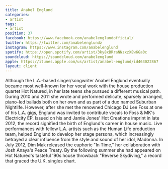 ```yaml
---
title: Anabel Englund
categories:
- artist
tags:
- artist
position: 37
facebook: https://www.facebook.com/anabelenglundofficial/
twitter: https://twitter.com/anabelenglundz
instagram: https://www.instagram.com/anabelenglund
spotify: https://open.spotify.com/artist/3ky8xBRraNNzxzXEw6Ga0c
soundcloud: https://soundcloud.com/anabelenglund
apple: https://itunes.apple.com/us/artist/anabel-englund/id463022867
layout: client
---
```


Although the L.A.-based singer/songwriter Anabel Englund eventually became most well-known for her vocal work with the house production quartet Hot Natured, in her late teens she pursued a different musical path. During 2010 and 2011 she wrote and performed delicate, sparsely arranged, piano-led ballads both on her own and as part of a duo named Suburban Nightlife. However, after she met the renowned Chicago DJ Lee Foss at one of his L.A. gigs, Englund was invited to contribute vocals to Foss & MK's Electricity EP. Issued on his and Jamie Jones' Hot Creations imprint in late 2012, the record signified the birth of Englund's career in house music. Live performances with fellow L.A. artists such as the Human Life production team, helped Englund to develop her stage persona, which increasingly betrayed a clear influence from the style and sound of her idol, Madonna. In July 2012, Dim Mak released the euphoric "In Time," her collaboration with Josh Anaya's Peace Treaty. By the following summer she had appeared on Hot Natured's tasteful '90s house throwback "Reverse Skydiving," a record that graced the U.K. singles chart.